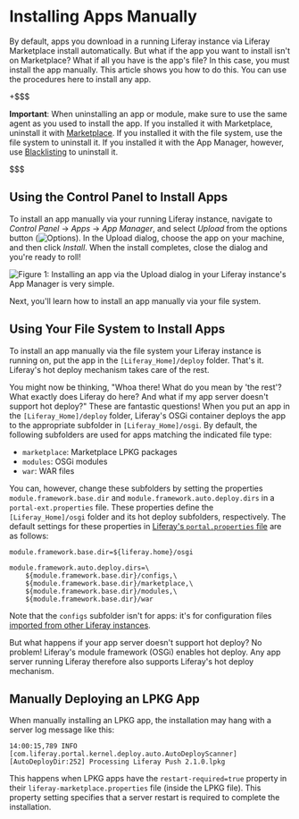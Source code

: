# Installing Apps Manually [](id=installing-apps-manually)

By default, apps you download in a running Liferay instance via Liferay 
Marketplace install automatically. But what if the app you want to install isn't 
on Marketplace? What if all you have is the app's file? In this case, you must 
install the app manually. This article shows you how to do this. You can use the 
procedures here to install any app. 

+$$$

**Important**: When uninstalling an app or module, make sure to use the same 
agent as you  used to install the app. If you installed it with Marketplace,
uninstall it with
[Marketplace](/discover/portal/-/knowledge_base/7-0/using-the-liferay-marketplace).
If you installed it with the file system, use the file system to uninstall it.
If you installed it with the App Manager, however, use 
[Blacklisting](/discover/portal/-/knowledge_base/7-0/blacklisting-osgi-modules)
to uninstall it. 

$$$

## Using the Control Panel to Install Apps [](id=using-the-control-panel-to-install-apps)

To install an app manually via your running Liferay instance, navigate to 
*Control Panel* &rarr; *Apps* &rarr; *App Manager*, and select *Upload* from the 
options button (![Options](../../images/icon-options.png)). In the Upload 
dialog, choose the app on your machine, and then click *Install*. When the 
install completes, close the dialog and you're ready to roll! 

![Figure 1: Installing an app via the Upload dialog in your Liferay instance's App Manager is very simple.](../../images/app-manager-plugin-upload.png)

Next, you'll learn how to install an app manually via your file system. 

## Using Your File System to Install Apps [](id=using-your-file-system-to-install-apps)

To install an app manually via the file system your Liferay instance is running 
on, put the app in the `[Liferay_Home]/deploy` folder. That's it. Liferay's hot 
deploy mechanism takes care of the rest. 

You might now be thinking, "Whoa there! What do you mean by 'the rest'? What 
exactly does Liferay do here? And what if my app server doesn't support hot 
deploy?" These are fantastic questions! When you put an app in the 
`[Liferay_Home]/deploy` folder, Liferay's OSGi container deploys the app to the 
appropriate subfolder in `[Liferay_Home]/osgi`. By default, the following 
subfolders are used for apps matching the indicated file type: 

- `marketplace`: Marketplace LPKG packages
- `modules`: OSGi modules
- `war`: WAR files

You can, however, change these subfolders by setting the properties 
`module.framework.base.dir` and `module.framework.auto.deploy.dirs` in a 
`portal-ext.properties` file. These properties define the `[Liferay_Home]/osgi` 
folder and its hot deploy subfolders, respectively. The default settings for 
these properties in 
[Liferay's `portal.properties` file](@platform-ref@/7.0-latest/propertiesdoc/portal.properties.html) 
are as follows: 

    module.framework.base.dir=${liferay.home}/osgi

    module.framework.auto.deploy.dirs=\
        ${module.framework.base.dir}/configs,\
        ${module.framework.base.dir}/marketplace,\
        ${module.framework.base.dir}/modules,\
        ${module.framework.base.dir}/war

Note that the `configs` subfolder isn't for apps: it's for configuration files 
[imported from other Liferay instances](/discover/portal/-/knowledge_base/7-0/system-settings#exporting-and-importing-configurations). 

But what happens if your app server doesn't support hot deploy? No problem! 
Liferay's module framework (OSGi) enables hot deploy. Any app server running 
Liferay therefore also supports Liferay's hot deploy mechanism. 

## Manually Deploying an LPKG App [](id=manually-deploying-an-lpkg-app)

When manually installing an LPKG app, the installation may hang with a server 
log message like this: 

    14:00:15,789 INFO  [com.liferay.portal.kernel.deploy.auto.AutoDeployScanner][AutoDeployDir:252] Processing Liferay Push 2.1.0.lpkg

This happens when LPKG apps have the `restart-required=true` property in their 
`liferay-marketplace.properties` file (inside the LPKG file). This property 
setting specifies that a server restart is required to complete the 
installation. 
